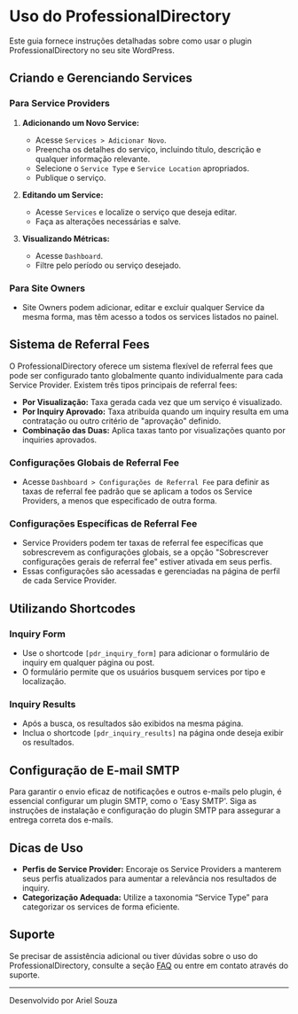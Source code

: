 # Uso do ProfessionalDirectory

Este guia fornece instruções detalhadas sobre como usar o plugin ProfessionalDirectory no seu site WordPress.

## Criando e Gerenciando Services

### Para Service Providers

1. **Adicionando um Novo Service:**
   - Acesse `Services > Adicionar Novo`.
   - Preencha os detalhes do serviço, incluindo título, descrição e qualquer informação relevante.
   - Selecione o `Service Type` e `Service Location` apropriados.
   - Publique o serviço.

2. **Editando um Service:**
   - Acesse `Services` e localize o serviço que deseja editar.
   - Faça as alterações necessárias e salve.

3. **Visualizando Métricas:**
   - Acesse `Dashboard`.
   - Filtre pelo período ou serviço desejado.

### Para Site Owners

- Site Owners podem adicionar, editar e excluir qualquer Service da mesma forma, mas têm acesso a todos os services listados no painel.

## Sistema de Referral Fees

O ProfessionalDirectory oferece um sistema flexível de referral fees que pode ser configurado tanto globalmente quanto individualmente para cada Service Provider. Existem três tipos principais de referral fees:

- **Por Visualização:** Taxa gerada cada vez que um serviço é visualizado.
- **Por Inquiry Aprovado:** Taxa atribuída quando um inquiry resulta em uma contratação ou outro critério de "aprovação" definido.
- **Combinação das Duas:** Aplica taxas tanto por visualizações quanto por inquiries aprovados.

### Configurações Globais de Referral Fee

- Acesse `Dashboard > Configurações de Referral Fee` para definir as taxas de referral fee padrão que se aplicam a todos os Service Providers, a menos que especificado de outra forma.

### Configurações Específicas de Referral Fee

- Service Providers podem ter taxas de referral fee específicas que sobrescrevem as configurações globais, se a opção "Sobrescrever configurações gerais de referral fee" estiver ativada em seus perfis.
- Essas configurações são acessadas e gerenciadas na página de perfil de cada Service Provider.

## Utilizando Shortcodes

### Inquiry Form

- Use o shortcode `[pdr_inquiry_form]` para adicionar o formulário de inquiry em qualquer página ou post.
- O formulário permite que os usuários busquem services por tipo e localização.

### Inquiry Results

- Após a busca, os resultados são exibidos na mesma página.
- Inclua o shortcode `[pdr_inquiry_results]` na página onde deseja exibir os resultados.

## Configuração de E-mail SMTP

Para garantir o envio eficaz de notificações e outros e-mails pelo plugin, é essencial configurar um plugin SMTP, como o 'Easy SMTP'. Siga as instruções de instalação e configuração do plugin SMTP para assegurar a entrega correta dos e-mails.

## Dicas de Uso

- **Perfis de Service Provider:** Encoraje os Service Providers a manterem seus perfis atualizados para aumentar a relevância nos resultados de inquiry.
- **Categorização Adequada:** Utilize a taxonomia “Service Type” para categorizar os services de forma eficiente.

## Suporte

Se precisar de assistência adicional ou tiver dúvidas sobre o uso do ProfessionalDirectory, consulte a seção [FAQ](faq.md) ou entre em contato através do suporte.

---

Desenvolvido por Ariel Souza
